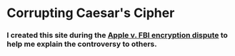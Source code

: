# **Corrupting Caesar's Cipher** 
### I created this site during the [Apple v. FBI encryption dispute](https://en.wikipedia.org/wiki/FBI%E2%80%93Apple_encryption_dispute) to help me explain the controversy to others.
